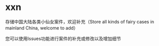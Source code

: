 # xxn
存储中国大陆各类小仙女案件，欢迎补充（Store all kinds of fairy cases in mainland China, welcome to add）

您可以使用Issues功能进行案件的补充或修改以及增加细节

